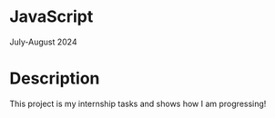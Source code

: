 # JavaScript
July-August 2024

# Description
This project is my internship tasks and shows how I am progressing!
